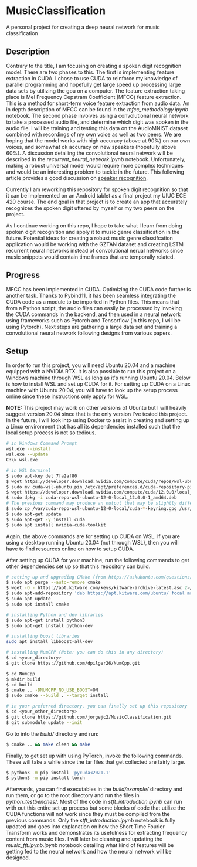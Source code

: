 # MusicClassification
A personal project for creating a deep neural network for music classification

## Description

Contrary to the title, I am focusing on creating a spoken digit recognition model. There are two phases to this. The first is implementing feature extraction in CUDA. I chose to use CUDA to reinforce my knowledge of parallel programming and hopefully get large speed up processing large data sets by utilizing the gpu on a computer. The feature extraction taking place is Mel Frequency Cepstram Coefficient (MFCC) feature extraction. This is a method for short-term voice feature extraction from audio data. An in depth description of MFCC can be found in the *mfcc_methodology.ipynb* notebook. The second phase involves using a convolutional neural network to take a processed audio file, and determine which digit was spoken in the audio file. I will be training and testing this data on the AudioMNIST dataset combined with recordings of my own voice as well as two peers. We are hoping that the model works with high accuracy (above at 90%) on our own voices, and somewhat ok accuracy on new speakers (hopefully above 60%). A discussion detailing the convolutional neural network will be described in the *recurrent_neural_network.ipynb* notebook. Unfortunately, making a robust universal model would require more complex techniques and would be an interesting problem to tackle in the future. This following article provides a good discussion on [speaker recognition](https://ieeexplore-ieee-org.proxy2.library.illinois.edu/document/7298570). 

Currently I am reworking this repository for spoken digit recognition so that it can be implemented on an Android tablet as a final project my UIUC ECE 420 course. The end goal in that project is to create an app that accurately recognizes the spoken digit uttered by myself or my two peers on the project. 

As I continue working on this repo, I hope to take what I learn from doing spoken digit recognition and apply it to music genre classification in the future. Potential ideas for creating a robust music genre classifcation application would be working with the GZTAN dataset and creating LSTM recurrent neural networks instead of convolutional nerual networks since music snippets would contain time frames that are temporally related. 

## Progress

MFCC has been implemented in CUDA. Optimizing the CUDA code further is another task. Thanks to Pybind11, it has been seamless integrating the CUDA code as a module to be imported in Python files. This means that from a Python script, the audio files can easily be processed by invoking the CUDA commands in the backend, and then used in a neural network using frameworks such as Pytorch and Tensorflow (in this repo, I will be using Pytorch). Next steps are gathering a large data set and training a convolutional neural network following designs from various papers. 

## Setup

In order to run this project, you will need Ubuntu 20.04 and a machine equipped with a NVIDIA RTX. It is also possible to run this project on a Windows machine through WSL as long as it's running Ubuntu 20.04. Below is how to install WSL and set up CUDA for it. For setting up CUDA on a Linux machine with Ubuntu 20.04, you will have to look up the setup process online since these instructions only apply for WSL. 

**NOTE:** This project may work on other versions of Ubuntu but I will heavily suggest version 20.04 since that is the only version I've tested this project. In the future, I will look into using Docker to assist in creating and setting up a Linux environment that has all its dependencies installed such that the local setup process is not so tedious. 

```sh
# in Windows Command Prompt
wsl.exe --install
wsl.exe --update
C:\> wsl.exe

# in WSL terminal
$ sudo apt-key del 7fa2af80
$ wget https://developer.download.nvidia.com/compute/cuda/repos/wsl-ubuntu/x86_64/$ cuda-wsl-ubuntu.pin
$ sudo mv cuda-wsl-ubuntu.pin /etc/apt/preferences.d/cuda-repository-pin-600
$ wget https://developer.download.nvidia.com/compute/cuda/12.0.0/local_installers/$ cuda-repo-wsl-ubuntu-12-0-local_12.0.0-1_amd64.deb
$ sudo dpkg -i cuda-repo-wsl-ubuntu-12-0-local_12.0.0-1_amd64.deb
# The previous command may produce an output that may be slightly different than the command below. If so, use the command from the terminal output instead
$ sudo cp /var/cuda-repo-wsl-ubuntu-12-0-local/cuda-*-keyring.gpg /usr/share/keyrings/
$ sudo apt-get update
$ sudo apt-get -y install cuda
$ sudo apt install nvidia-cuda-toolkit
```
Again, the above commands are for setting up CUDA on WSL. If you are using a desktop running Ubuntu 20.04 (not through WSL), then you will have to find resources online on how to setup CUDA. 

After setting up CUDA for your machine, run the following commands to get other dependencies set up so that this repository can build. 

```sh
# setting up and upgrading CMake (from https://askubuntu.com/questions/355565/how-do-i-install-the-latest-version-of-cmake-from-the-command-line, answered by Himel)
$ sudo apt purge --auto-remove cmake
$ wget -O - https://apt.kitware.com/keys/kitware-archive-latest.asc 2>/dev/null | gpg --dearmor $ - | sudo tee /etc/apt/trusted.gpg.d/kitware.gpg >/dev/null
$ sudo apt-add-repository 'deb https://apt.kitware.com/ubuntu/ focal main' # this is specific to Ubuntu 20.04
$ sudo apt update
$ sudo apt install cmake

# installing Python and dev libraries
$ sudo apt-get install python3
$ sudo apt-get install python-dev

# installing boost libraries 
sudo apt install libboost-all-dev

# installing NumCPP (Note: you can do this in any directory)
$ cd <your_directory>
$ git clone https://github.com/dpilger26/NumCpp.git

$ cd NumCpp
$ mkdir build
$ cd build
$ cmake .. -DNUMCPP_NO_USE_BOOST=ON
$ sudo cmake --build . --target install

# in your preferred directory, you can finally set up this repository
$ cd <your_other_directory>
$ git clone https://github.com/jorgejc2/MusicClassification.git
$ git submodule update --init
```

Go to into the *build/* directory and run:

```sh
$ cmake .. && make clean && make
```

Finally, to get set up with using PyTorch, invoke the following commands. These will take a while since the tar files that get collected are fairly large. 

```sh
$ python3 -m pip install 'pycuda<2021.1'
$ python3 -m pip install torch
```

Afterwards, you can find executables in the *build/example/* directory and run them, or go to the root directory and run the files in *python_testbenches/*. Most of the code in *stft_introduction.ipynb* can run with out this entire set up process but some blocks of code that utilize the CUDA functions will not work since they must be compiled from the previous commands. Only the *stft_introduction.ipynb* notebook is fully updated and goes into explanation on how the Short Time Fourier Transform works and demonstrates its usefulness for extracting frequency content from music files. I will later be cleaning and updating the *music_fft.ipynb.ipynb* notebook detailing what kind of features will be getting fed to the neural network and how the neural network will be designed. 
